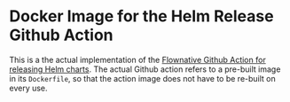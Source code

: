 # Docker Image for the Helm Release Github Action

This is a the actual implementation of the
[Flownative Github Action for releasing Helm charts](https://github.com/flownative/action-helm-release).
The actual Github action refers to a pre-built image in its
`Dockerfile`, so that the action image does not have to be re-built on
every use.

